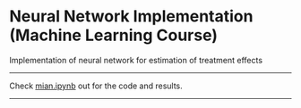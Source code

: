 # Neural Network Implementation (Machine Learning Course)
Implementation of neural network for estimation of treatment effects


---
Check  [mian.ipynb](https://github.com/DanesH-Abdollahi/Neural-Network-Implementation-Machine-Learning-Course-/blob/main/main.ipynb) out for the code and results.

---